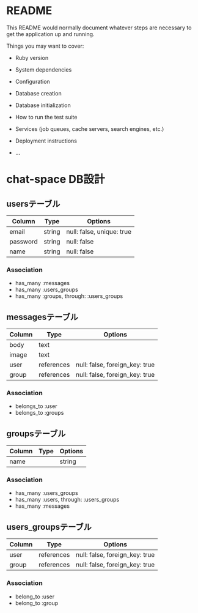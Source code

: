 # README

This README would normally document whatever steps are necessary to get the
application up and running.

Things you may want to cover:

* Ruby version

* System dependencies

* Configuration

* Database creation

* Database initialization

* How to run the test suite

* Services (job queues, cache servers, search engines, etc.)

* Deployment instructions

* ...
# chat-space DB設計

## usersテーブル
|Column|Type|Options|
|------|----|-------|
|email|string|null: false, unique: true|
|password|string|null: false|
|name|string|null: false|
### Association
- has_many :messages
- has_many :users_groups
- has_many  :groups,  through:  :users_groups

## messagesテーブル
|Column|Type|Options|
|------|----|-------|
|body|text|
|image|text|
|user|references|null: false, foreign_key: true|
|group|references|null: false, foreign_key: true|
### Association
- belongs_to :user
- belongs_to :groups

## groupsテーブル
|Column|Type|Options|
|------|----|-------|
|name||string||null: false, unique: true|
### Association
- has_many :users_groups
- has_many  :users,  through:  :users_groups
- has_many :messages

## users_groupsテーブル
|Column|Type|Options|
|------|----|-------|
|user|references|null: false, foreign_key: true|
|group|references|null: false, foreign_key: true|
### Association
- belong_to :user
- belong_to :group